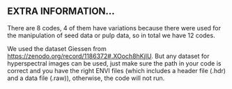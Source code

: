 ## EXTRA INFORMATION...
There are 8 codes, 4 of them have variations because there were used for the manipulation of seed data or pulp data, so in total we have 12 codes.

We used the dataset Giessen from https://zenodo.org/record/1186372#.XOoch8hKjIU.
But any dataset for hyperspectral images can be used, just make sure the path in your code is correct and you have the right ENVI files (which includes a header file (.hdr) and a data file (.raw)), otherwise, the code will not run.
